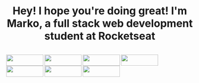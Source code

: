 <h1  align="center">Hey! I hope you're doing great! I'm Marko, a full stack web development student at Rocketseat</h1>

<div>
  <img
    align="left"
    src="https://github-readme-stats.vercel.app/api?username=mkclimako&show_icons=true&bg_color=30,db5270,734f95,1547a7&title_color=fff&text_color=fff&icon_color=fff&hide_border=true&count_private=true&include_all_commits=true"
    alt=""
  />
  <img
    src="https://github-readme-stats.vercel.app/api/top-langs/?username=mkclimako&show_icons=true&bg_color=30,db5270,734f95,1547a7&title_color=fff&text_color=fff&hide_border=true&langs_count=8"
    alt=""
  />
</div>

<div>
  
  <img align="left" width="100"  height="30"
    src="https://img.shields.io/badge/HTML5-E34F26?style=for-the-badge&logo=html5&logoColor=white"
    alt=""
  />

  <img align="left" width="100"  height="30"
    src="https://img.shields.io/badge/CSS3-1572B6?style=for-the-badge&logo=css3&logoColor=white"
    alt=""
  />
  <img align="left" width="100"  height="30"
  src="https://img.shields.io/badge/JavaScript-F7DF1E?style=for-the-badge&logo=javascript&logoColor=black"
  alt=""
/>
  <img align="left" width="100" height="30"
  src="https://img.shields.io/badge/React-20232A?style=for-the-badge&logo=react&logoColor=61DAFB"
  alt=""
/>
    <img align="left" width="100" height="30"
    src="https://img.shields.io/badge/Node.js-43853D?style=for-the-badge&logo=node.js&logoColor=white"
    alt=""
  />
   <img align="left" width="100" height="30"
    src="https://img.shields.io/badge/Figma-F24E1E?style=for-the-badge&logo=figma&logoColor=white"
    alt=""
  />
  <img
    align="left"
    width="100"
    height="30"
    src="https://img.shields.io/badge/Linux-FCC624?style=for-the-badge&logo=linux&logoColor=black"
    alt=""
  />

</div>



